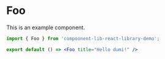 # Foo

This is an example component.

```jsx
import { Foo } from 'compoonent-lib-react-library-demo';

export default () => <Foo title="Hello dumi!" />
```
